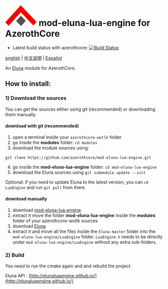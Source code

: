 # ![logo](https://raw.githubusercontent.com/azerothcore/azerothcore.github.io/master/images/logo-github.png) mod-eluna-lua-engine for AzerothCore
- Latest build status with azerothcore: [![Build Status](https://github.com/azerothcore/mod-eluna-lua-engine/workflows/core-build/badge.svg?branch=master&event=push)](https://github.com/azerothcore/mod-eluna-lua-engine)

[english](README.md) | [中文说明](README_CN.md) | [Español](README_ES.md)

An [Eluna](https://github.com/ElunaLuaEngine/Eluna) module for AzerothCore.

## How to install:

### 1) Download the sources

You can get the sources either using git (recommended) or downloading them manually.

#### download with git (recommended)

1. open a terminal inside your `azerothcore-wotlk` folder
2. go inside the **modules** folder: `cd modules`
3. download the module sources using:
```
git clone https://github.com/azerothcore/mod-eluna-lua-engine.git
```
4. go inside the **mod-eluna-lua-engine** folder: `cd mod-eluna-lua-engine`
5. download the Eluna sources using `git submodule update --init`

Optional: if you need to update Eluna to the latest version, you can `cd LuaEngine` and run `git pull` from there.

#### download manually 

1. download [mod-eluna-lua-engine](https://github.com/azerothcore/mod-eluna-lua-engine/archive/master.zip)  
2. extract it move the folder **mod-eluna-lua-engine** inside the **modules** folder of your azerothcore-wotlk sources
3. download [Eluna](https://github.com/Azerothcore/Eluna/archive/master.zip) 
4. extract it and move all the files inside the `Eluna-master` folder into the `mod-eluna-lua-engine/LuaEngine` folder. `LuaEngine.h` needs to be directly under `mod-eluna-lua-engine/LuaEngine` without any extra sub-folders.

### 2) Build

You need to run the cmake again and and rebuild the project.

Eluna API : 
[http://elunaluaengine.github.io/](http://elunaluaengine.github.io/)
